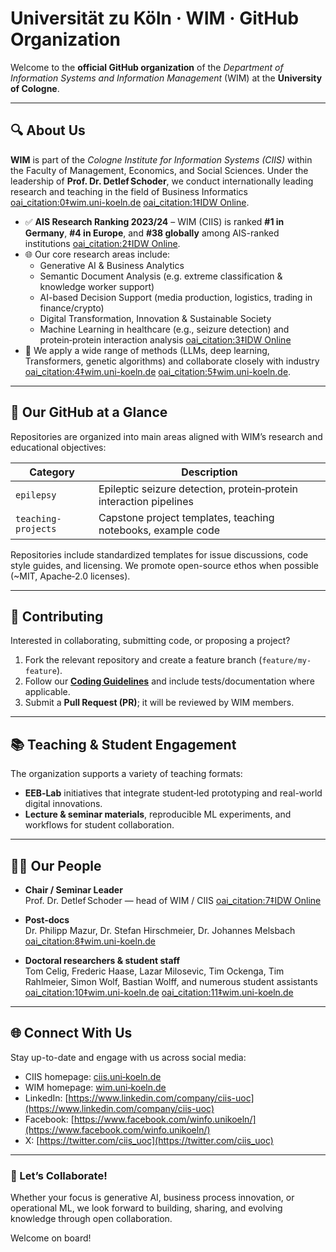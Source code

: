 # Universität zu Köln · WIM · GitHub Organization

Welcome to the **official GitHub organization** of the *Department of Information Systems and Information Management* (WIM) at the **University of Cologne**.

---

## 🔍 About Us

**WIM** is part of the *Cologne Institute for Information Systems (CIIS)* within the Faculty of Management, Economics, and Social Sciences. Under the leadership of **Prof. Dr. Detlef Schoder**, we conduct internationally leading research and teaching in the field of Business Informatics  [oai_citation:0‡wim.uni-koeln.de](https://wim.uni-koeln.de/en/) [oai_citation:1‡IDW Online](https://idw-online.de/en/news830737).

- ✅ **AIS Research Ranking 2023/24** – WIM (CIIS) is ranked **#1 in Germany**, **#4 in Europe**, and **#38 globally** among AIS-ranked institutions  [oai_citation:2‡IDW Online](https://idw-online.de/en/news830737).
- 🌐 Our core research areas include:
  - Generative AI & Business Analytics  
  - Semantic Document Analysis (e.g. extreme classification & knowledge worker support)  
  - AI-based Decision Support (media production, logistics, trading in finance/crypto)  
  - Digital Transformation, Innovation & Sustainable Society  
  - Machine Learning in healthcare (e.g., seizure detection) and protein‑protein interaction analysis  [oai_citation:3‡IDW Online](https://idw-online.de/en/news830737)
- 🧪 We apply a wide range of methods (LLMs, deep learning, Transformers, genetic algorithms) and collaborate closely with industry  [oai_citation:4‡wim.uni-koeln.de](https://wim.uni-koeln.de/en/) [oai_citation:5‡wim.uni-koeln.de](https://wim.uni-koeln.de/en/research).

---

## 📂 Our GitHub at a Glance

Repositories are organized into main areas aligned with WIM’s research and educational objectives:

| Category                  | Description |
|---------------------------|-------------|
| `epilepsy`                | Epileptic seizure detection, protein‑protein interaction pipelines |
| `teaching‐projects`       | Capstone project templates, teaching notebooks, example code |

Repositories include standardized templates for issue discussions, code style guides, and licensing. We promote open-source ethos when possible (~MIT, Apache‑2.0 licenses).

---

## 🤝 Contributing

Interested in collaborating, submitting code, or proposing a project?

1. Fork the relevant repository and create a feature branch (`feature/my-feature`).
2. Follow our **[Coding Guidelines](CONTRIBUTING.md)** and include tests/documentation where applicable.
3. Submit a **Pull Request (PR)**; it will be reviewed by WIM members.

---

## 📚 Teaching & Student Engagement

The organization supports a variety of teaching formats:

- **EEB‑Lab** initiatives that integrate student‐led prototyping and real-world digital innovations.
- **Lecture & seminar materials**, reproducible ML experiments, and workflows for student collaboration.

---

## 🧑‍💼 Our People

- **Chair / Seminar Leader**  
  Prof. Dr. Detlef Schoder — head of WIM / CIIS  [oai_citation:7‡IDW Online](https://wim.uni-koeln.de/en/the-department/seminar-leader)

- **Post‐docs**  
  Dr. Philipp Mazur, Dr. Stefan Hirschmeier, Dr. Johannes Melsbach  [oai_citation:8‡wim.uni-koeln.de](https://wim.uni-koeln.de/en/the-department/post-docs)

- **Doctoral researchers & student staff**  
   Tom Celig, Frederic Haase, Lazar Milosevic, Tim Ockenga, Tim Rahlmeier, Simon Wolf, Bastian Wolff, and numerous student assistants  [oai_citation:10‡wim.uni-koeln.de](https://wim.uni-koeln.de/en/the-department/doctoral-candidates) [oai_citation:11‡wim.uni-koeln.de](https://wim.uni-koeln.de/en/the-department/student-assistants)

---

## 🌐 Connect With Us

Stay up-to-date and engage with us across social media:

- CIIS homepage: [ciis.uni‑koeln.de](https://ciis.uni-koeln.de/en/)
- WIM homepage: [wim.uni‑koeln.de](https://wim.uni-koeln.de/en/) 
- LinkedIn: [https://www.linkedin.com/company/ciis-uoc](https://www.linkedin.com/company/ciis-uoc)
- Facebook: [https://www.facebook.com/winfo.unikoeln/](https://www.facebook.com/winfo.unikoeln/)
- X: [https://twitter.com/ciis_uoc](https://twitter.com/ciis_uoc)

---

### 🚀 Let’s Collaborate!

Whether your focus is generative AI, business process innovation, or operational ML, we look forward to building, sharing, and evolving knowledge through open collaboration.  

Welcome on board!
